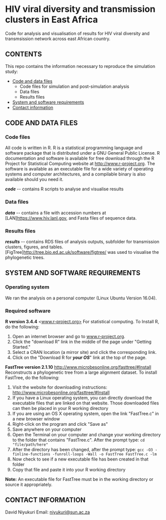 # HIV viral diversity and transmission clusters in East Africa

Code for analysis and visualisation of results for HIV viral diversity and transmsission network across east African country.



## CONTENTS

This repo contains the information necessary to reproduce the simulation study:

* [Code and data files](#code-and-data-files)
   * Code files for simulation and post-simulation analysis
   * Data files 
   * Results files
* [System and software requirements](#system-and-software-requirements)
* [Contact information](#contact-information)

## CODE AND DATA FILES 


### Code files

All code is written in R. R is a statistical programming language and software package that is distributed under a GNU General Public License. R documentation and software is available for free download through the R Project for Statistical Computing website at http://www.r-project.org. The software is available as an executable file for a wide variety of operating systems and computer architectures, and a compilable binary is also available should you need it.

  ***code*** -- contains R scripts to analyse and visualise results

 
 ### Data files
  
  ***data*** -- contains a file with accession numbers at [LAN]<https://www.hiv.lanl.gov>, and Fasta files of sequence data.
  
  
### Results files

  ***results*** -- contains RDS files of analysis outputs, subfolder for transmission clusters, figures, and tables. [FigTree]<http://tree.bio.ed.ac.uk/software/figtree/> was used to visualise the phylogenetic trees.
  



## SYSTEM AND SOFTWARE REQUIREMENTS

### Operating system


  We ran the analysis on a personal computer (Linux Ubuntu Version 16.04).

### Required software

  **R version 3.4.4** <www.r-project.org> For statistical computing. To Install R, do the following:
  
  1. Open an internet browser and go to www.r-project.org.
  2.  Click the "download R" link in the middle of the page under "Getting Started."
  3. Select a CRAN location (a mirror site) and click the corresponding link.
  4. Click on the "Download R for ***your OS***" link at the top of the page.
  
  

  **FastTree version 2.1.10** <http://www.microbesonline.org/fasttree/#Install> Reconstructs a phylogenetic tree from a large alignment dataset. To install FastTree, do the following:
  
  1. Visit the website for downloading instructions: <http://www.microbesonline.org/fasttree/#Install>
  2. If you have a Linux operating system, you can directly download the executable files that are linked on that website. Those downloaded files can then be placed in your R working directory
  3. If you are using an OS X operating system, open the link "FastTree.c" in a new browser window
  4. Right-click on the program and click "Save as"
  5. Save anywhere on your computer
  6. Open the Terminal on your computer and change your working directory to the folder that contains "FastTree.c". After the prompt type:  `cd "file/path/here"`
  7. After the directory has been changed, after the prompt type: `gcc -O3 -finline-functions -funroll-loops -Wall -o FastTree FastTree.c -lm`
  8. Now check to see if a new executable file has been created in that folder
  9. Copy that file and paste it into your R working directory


**Note:** An executable file for FastTree must be in the working directory or source it appropriately. 


## CONTACT INFORMATION

David Niyukuri
Email: <niyukuri@sun.ac.za>





